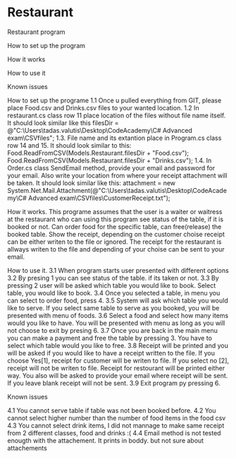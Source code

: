 # Restaurant

Restaurant program

How to set up the program

How it works

How to use it

Known issues

How to set up the programe 1.1 Once u pulled everything from GIT, please place Food.csv and Drinks.csv files to your wanted location. 1.2 In restaurant.cs class row 11 place location of the files without file name itself. It should look similar like this filesDir = @"C:\Users\tadas.valutis\Desktop\CodeAcademy\C# Advanced exam\CSVfiles"; 1.3. File name and its extantion place in Program.cs class row 14 and 15. It should look similar to this: Food.ReadFromCSV(Models.Restaurant.filesDir + "Food.csv"); Food.ReadFromCSV(Models.Restaurant.filesDir + "Drinks.csv"); 1.4. In Order.cs class SendEmail method, provide your email and password for your email. Also write your location from where your receipt attachment will be taken. It should look similar like this: attachment = new System.Net.Mail.Attachment(@"C:\Users\tadas.valutis\Desktop\CodeAcademy\C# Advanced exam\CSVfiles\CustomerReceipt.txt");

How it works. This programe assumes that the user is a waiter or waitress at the restaurant who can using this program see status of the table, if it is booked or not. Can order food for the specific table, can free(release) the booked table. Show the receipt, depending on the customer choise receipt can be either writen to the file or ignored. The receipt for the restaurant is allways writen to the file and depending of your choise can be sent to your email.

How to use it. 3.1 When program starts user presented with different options 3.2 By presing 1 you can see status of the table. if its taken or not. 3.3 By pressing 2 user will be asked which table you would like to book. Select table, you would like to book. 3.4 Once you selected a table, in menu you can select to order food, press 4. 3.5 System will ask which table you would like to serve. If you select same table to serve as you booked, you will be presented with menu of foods. 3.6 Select a food and select how many items would you like to have. You will be presented with menu as long as you will not choose to exit by presing 6. 3.7 Once you are back in the main menu you can make a payment and free the table by pressing 3. You have to select which table would you like to free. 3.8 Receipt will be printed and you will be asked if you would like to have a receipt written to the file. If you choose Yes[1], receipt for customer will be writen to file. If you select no [2], receipt will not be writen to file. Receipt for restourant will be printed either way. You also will be asked to provide your email where receipt will be sent. If you leave blank receipt will not be sent. 3.9 Exit program py pressing 6.

Known issues

4.1 You cannot serve table if table was not been booked before. 4.2 You cannot select higher number than the number of food items in the food csv 4.3 You cannot select drink items, I did not mannage to make same receipt from 2 different classes, food and drinks :( 4.4 Email method is not tested enougth with the attachement. It prints in boddy. but not sure about attachements